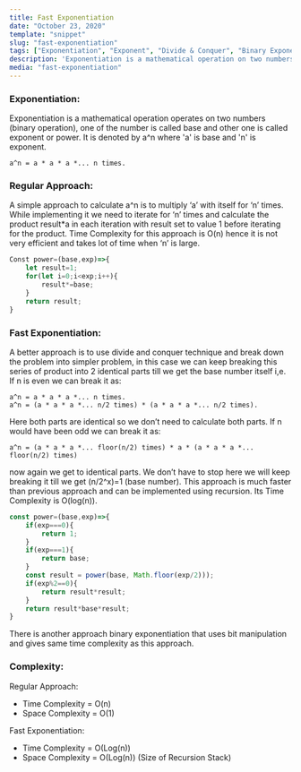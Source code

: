 ```yaml
---
title: Fast Exponentiation
date: "October 23, 2020"
template: "snippet"
slug: "fast-exponentiation"
tags: ["Exponentiation", "Exponent", "Divide & Conquer", "Binary Exponentiation"]
description: 'Exponentiation is a mathematical operation on two numbers (binary operation), one of the number is called base and other one is called exponent or power.'
media: "fast-exponentiation"
---
```


### Exponentiation:
Exponentiation is a mathematical operation operates on two numbers (binary operation), one of the number is called base and other one is called exponent or power. It is denoted by a^n where 'a' is base and 'n' is exponent.
```
a^n = a * a * a *... n times.
```
### Regular Approach:
A simple approach to calculate a^n is to multiply ‘a’ with itself for ‘n’ times. While implementing it we need to iterate for ‘n’ times and calculate the product result*a in each iteration with result set to value 1 before iterating for the product. Time Complexity for this approach is O(n) hence it is not very efficient and takes lot of time when ‘n’ is large.

```javascript
Const power=(base,exp)=>{
	let result=1;
	for(let i=0;i<exp;i++){
		result*=base;
	}
	return result;
}
```
### Fast Exponentiation:
A better approach is to use divide and conquer technique and break down the problem into simpler problem, in this case we can keep breaking this series of product into 2 identical parts till we get the base number itself i,e.
If n is even we can break it as:
```
a^n = a * a * a *... n times.
a^n = (a * a * a *... n/2 times) * (a * a * a *... n/2 times).
```
Here both parts are identical so we don’t need to calculate both parts. If n would have been odd we can break it as:
```
a^n = (a * a * a *... floor(n/2) times) * a * (a * a * a *... floor(n/2) times)
```
now again we get to identical parts. We don’t have to stop here we will keep breaking it till we get (n/2^x)=1 (base number). This approach is much faster than previous approach and can be implemented using recursion. Its Time Complexity is O(log(n)).

```javascript
const power=(base,exp)=>{
	if(exp===0){
		return 1;
	}
	if(exp===1){
		return base;
	}
	const result = power(base, Math.floor(exp/2)));
	if(exp%2==0){
		return result*result;
	}
    return result*base*result;
}
```
There is another approach binary exponentiation that uses bit manipulation and gives same time complexity as this approach.

### Complexity:
Regular Approach:
- Time Complexity = O(n)			
- Space Complexity = O(1)

Fast Exponentiation:
- Time Complexity = O(Log(n))		
- Space Complexity = O(Log(n)) (Size of Recursion Stack)
